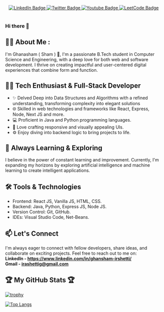 <div id="header" align="center">
  <div id="badges">
<!-- <a href="mailto:irashettig@gmail.com?subject=Hello&body=Glad%20to%20connect%20with%20you!" target="_blank">
      <img src="https://img.shields.io/badge/Gmail-red?style=for-the-badge&logo=gmail&logoColor=white" alt="Gmail Badge"/>
    </a>     -->
    <a href="https://www.linkedin.com/in/ghansham-irshetti" target="_blank">
      <img src="https://img.shields.io/badge/LinkedIn-blue?style=for-the-badge&logo=linkedin&logoColor=white" alt="LinkedIn Badge"/>
    </a>
    <a href="https://twitter.com/Ghanasham2004" target="_blank">
      <img src="https://img.shields.io/badge/Twitter-grey?style=for-the-badge&logo=twitter&logoColor=white" alt="Twitter Badge"/>
    </a>
    <a href="https://www.youtube.com/channel/UCgwQpCgIctzeGCkJ88xHRxA">
      <img src="https://img.shields.io/badge/YouTube-red?style=for-the-badge&logo=youtube&logoColor=white" alt="Youtube Badge"/>
    </a>
    <a href="https://leetcode.com/Ghanasham2004">
      <img src="https://img.shields.io/badge/Leetcode-yellow?style=for-the-badge&logo=leetcode&logoColor=white" alt="LeetCode Badge"/>
    </a>
    
  </div>
  <br>
  <img src="https://komarev.com/ghpvc/?username=Ghanasham2004&style=flat-round&color=red" alt=""/>
</div>

### Hi there 👋

## 👨‍💻 About Me :

I'm Ghanasham ( Sham ) 👋, I'm a passionate B.Tech student in Computer Science and Engineering, with a deep love for both web and software development. I thrive on creating impactful and user-centered digital experiences that combine form and function.

## 👨‍💻 Tech Enthusiast & Full-Stack Developer

- ✨ Delved Deep into Data Structures and Algorithms with a refined understanding, transforming complexity into elegant solutions
- 🌐 Skilled in web technologies and frameworks like React, Express, Node, Next JS and more.
- 💻 Proficient in Java and Python programming languages.
- 🎨 Love crafting responsive and visually appealing UIs.
- ⚙️ Enjoy diving into backend logic to bring projects to life.

## 🚀 Always Learning & Exploring

I believe in the power of constant learning and improvement. Currently, I'm expanding my horizons by exploring artificial intelligence and machine learning to create intelligent applications.

## 🛠️ Tools & Technologies

- Frontend: React JS, Vanilla JS, HTML, CSS.
- Backend: Java, Python, Express JS, Node JS.
- Version Control: Git, GitHub.
- IDEs: Visual Studio Code, Net-Beans.

<!-- ## 🌟 Open Source Contributor

I'm an advocate for open source software and love contributing to projects that make a difference. You can often find me collaborating with like-minded developers to improve the tools we all rely on. -->

## 📫 Let's Connect

I'm always eager to connect with fellow developers, share ideas, and collaborate on exciting projects. Feel free to reach out to me on: <br>
**LinkedIn - https://www.linkedin.com/in/ghansham-irshetti/** <br>
**Gmail - [irashettig@gmail.com](mailto:irashettig@gmail.com?subject=Hello&body=Glad%20to%20connect%20with%20you!)**

## 🏆 My GitHub Stats 🏆

[![trophy](https://github-profile-trophy.vercel.app/?username=Ghanasham2004&theme=darkhub&row=2&column=3&margin-w=20&margin-h=20)](https://github.com/Ghanasham2004/github-profile-trophy)

[![Top Langs](https://github-readme-stats.vercel.app/api/top-langs/?username=Ghanasham2004&layout=compact&theme=vision-friendly-dark)](https://github.com/Ghanasham2004/github-readme-stats)
